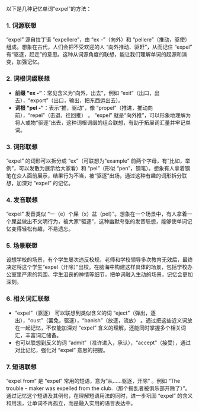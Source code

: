 以下是几种记忆单词“expel”的方法：

### 1. 词源联想
“expel” 源自拉丁语 “expellere”，由 “ex -”（向外）和 “pellere”（推动，驱使）组成。想象在古代，人们会把不受欢迎的人 “向外推动、驱赶”，从而记住 “expel” 有“驱逐，赶走”的意思。这种从词源角度的联想，能让我们理解单词的起源和演变，加强记忆。 

### 2. 词根词缀联想
 - **前缀 “ex -”**：常见含义为“向外，出去”，例如 “exit”（出口，出去），“export”（出口，输出，把东西运出去）。
 - **词根 “pel -”**：表示“推，驱动”，像 “propel”（推进，推动向前），“repel”（击退，往回推） 。
 “expel” 就是“向外推”，可以形象地理解为将人或物“驱逐”出去，这种词根词缀的组合联想，有助于拓展词汇量并牢记单词。

### 3. 词形联想
 “expel” 的词形可以拆分成 “ex”（可联想为“example” 前两个字母，有“比如，举例”，可以发散为展示给大家看）和 “pel”（形似 “pen”，钢笔）。想象有人拿着钢笔在众人面前展示，结果行为不当，被“驱逐”出场，通过这种有趣的词形拆分联想，加深对 “expel” 的记忆。 

### 4. 发音联想
 “expel” 发音类似 “一（e）个屎（x）盆（pel）”。想象在一个场景中，有人拿着一个屎盆做出不文明行为，被大家“驱逐”，这种幽默夸张的发音联想，能够使单词记忆变得轻松有趣，不易遗忘。 

### 5. 场景联想
设想学校的场景，有个学生屡次违反校规，老师和学校领导多次教育无效后，最终决定将这个学生“expel（开除）”出校。在脑海中构建这样具体的场景，包括学校办公室里严肃的氛围、学生沮丧的神情等细节，把单词融入生动的场景，记忆会更加深刻。 

### 6. 相关词汇联想
 - “expel”（驱逐） 可以联想到类似含义的词 “eject”（弹出，逐出），“oust”（罢免，驱逐），“banish”（放逐，流放） 。通过把这些近义词放在一起记忆，不仅能加深对 “expel” 含义的理解，还能同时掌握多个相关词汇，丰富词汇储备。 
 - 也可以联想到反义的词 “admit”（准许进入，承认），“accept”（接受），通过对比记忆，强化对 “expel” 意思的把握。 

### 7. 短语联想
 “expel from” 是 “expel” 常用的短语，意为“从……驱逐，开除” 。例如 “The trouble - maker was expelled from the club.（那个捣乱者被俱乐部开除了）”。通过记忆这个短语及其例句，在理解短语用法的同时，进一步巩固 “expel” 的含义和用法，让单词不再孤立，而是融入实用的语言表达中。 
